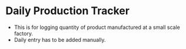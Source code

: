 # Daily Production Tracker

- This is for logging quantity of product manufactured at a small scale factory.
- Daily entry has to be added manually.
